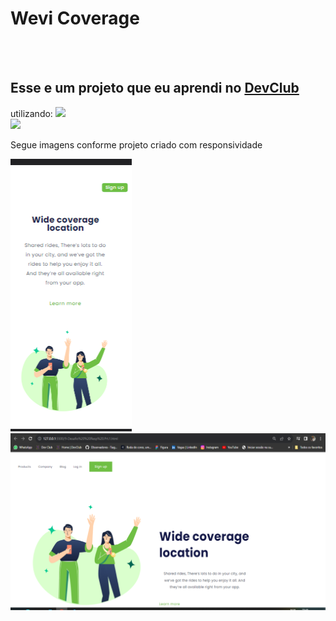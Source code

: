 <h1> Wevi Coverage</h1>
<br>
<br>
<h2> Esse e um projeto  que eu aprendi no <a href="https://rodolfomori.com.br/devclub"> DevClub </a> </h2> utilizando:
<img src="https://img.shields.io/badge/HTML-239120?style=for-the-badge&logo=html5&logoColor=white" arl="logo-html"/>
<br>
<img src="https://img.shields.io/badge/CSS3-1572B6?style=for-the-badge&logo=css3&logoColor=white" arl="logo-css"/>

<p>Segue imagens conforme projeto criado com responsividade </p>
<img src="https://github.com/TiagoJBO/Progetos/blob/main/img/Progeto%20Wedi%20converage.CEL.png?raw=true" arl="respon-img"/>
<img src="https://github.com/TiagoJBO/Progetos/blob/main/img/Projeto%20Coverage.PC.png?raw=true" arl="pc-img"/>

